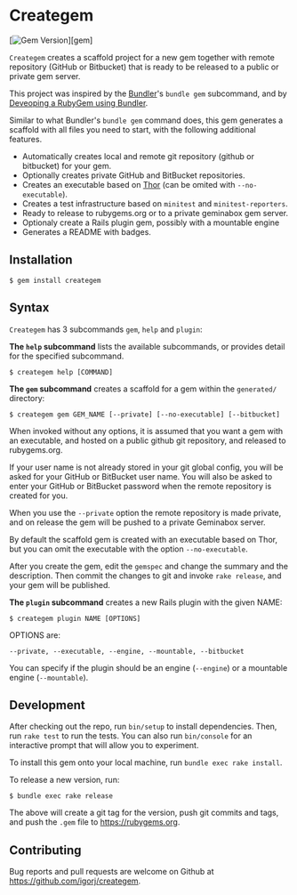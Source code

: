 # Creategem

[![Gem Version](http://img.shields.io/gem/v/creategem.svg)][gem]

`Creategem` creates a scaffold project for a new gem together with remote repository (GitHub or Bitbucket)
that is ready to be released to a public or private gem server.

This project was inspired by the [Bundler](http://bundler.io)'s `bundle gem` subcommand,
and by [Deveoping a RubyGem using Bundler](https://github.com/radar/guides/blob/master/gem-development.md).

Similar to what Bundler's `bundle gem` command does, this gem generates a scaffold with all files you need to start, with the following additional features.

- Automatically creates local and remote git repository (github or bitbucket) for your gem.
- Optionally creates private GitHub and BitBucket repositories.
- Creates an executable based on [Thor](http://whatisthor.com) (can be omited with `--no-executable`).
- Creates a test infrastructure based on `minitest` and `minitest-reporters`.
- Ready to release to rubygems.org or to a private geminabox gem server.
- Optionaly create a Rails plugin gem, possibly with a mountable engine
- Generates a README with badges.


## Installation

    $ gem install creategem


## Syntax
`Creategem` has 3 subcommands `gem`, `help` and `plugin`:

**The `help` subcommand** lists the available subcommands,
or provides detail for the specified subcommand.

    $ creategem help [COMMAND]

**The `gem` subcommand** creates a scaffold for a gem within the `generated/` directory:

    $ creategem gem GEM_NAME [--private] [--no-executable] [--bitbucket]

When invoked without any options,
it is assumed that you want a gem with an executable,
and hosted on a public github git repository, and released to rubygems.org.

If your user name is not already stored in your git global config,
you will be asked for your GitHub or BitBucket user name.
You will also be asked to enter your GitHub or BitBucket password when the remote repository is created for you.

When you use the `--private` option the remote repository is made private,
and on release the gem will be pushed to a private Geminabox server.

By default the scaffold gem is created with an executable based on Thor,
but you can omit the executable with the option `--no-executable`.

After you create the gem, edit the `gemspec` and change the summary and the description.
Then commit the changes to git and invoke `rake release`,
and your gem will be published.


**The `plugin` subcommand** creates a new Rails plugin with the given NAME:

    $ creategem plugin NAME [OPTIONS]

OPTIONS are:

    --private, --executable, --engine, --mountable, --bitbucket

You can specify if the plugin should be an engine (`--engine`) or a mountable engine (`--mountable`).


## Development

After checking out the repo, run `bin/setup` to install dependencies. Then, run `rake test` to run the tests. You can also run `bin/console` for an interactive prompt that will allow you to experiment.

To install this gem onto your local machine, run `bundle exec rake install`.

To release a new version, run:
```shell
$ bundle exec rake release
```
The above will create a git tag for the version,
push git commits and tags,
and push the `.gem` file to https://rubygems.org.


## Contributing

Bug reports and pull requests are welcome on Github at https://github.com/igorj/creategem.
